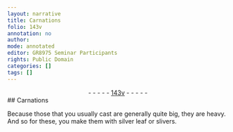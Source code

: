 ```yaml
---
layout: narrative
title: Carnations
folio: 143v
annotation: no
author:
mode: annotated
editor: GR8975 Seminar Participants
rights: Public Domain
categories: []
tags: []
---
```


 <div class="folio" align="center">- - - - - <a href="http://gallica.bnf.fr/ark:/12148/btv1b10500001g/f292.image" target="_blank">143v</a> - - - - - </div> 
## Carnations 

 
 Because those that you usually cast are generally quite big, they are heavy. And so for these, you make them with silver leaf or slivers. 
 